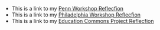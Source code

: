 


- This is a link to my [Penn Workshop Reflecfion](https://raw.githubusercontent.com/sydneybg6/sydneybg6.github.io/main/assignments/ENGL_1650_Penn_Workshop.pdf)
- This is a link to my [Philadelphia Workshop Reflecfion](https://raw.githubusercontent.com/sydneybg6/sydneybg6.github.io/main/assignments/ENGL_1650_Philadelphia_Workshop.pdf)
- This is a link to my [Education Commons Project Reflecfion](https://raw.githubusercontent.com/sydneybg6/sydneybg6.github.io/main/assignments/ENGL_1650_EC_Project_Reflection.pdf)
